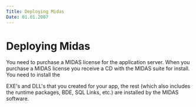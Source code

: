 ```yaml
---
Title: Deploying Midas
Date: 01.01.2007
---
```



Deploying Midas
===============

You need to purchase a MIDAS license for the application server. When
you purchase a MIDAS license you receive a CD with the MIDAS suite for
install.  You need to install the

EXE\'s and DLL\'s that you created for your app, the rest (which also
includes the runtime packages, BDE, SQL Links, etc.) are installed by
the MIDAS software.
